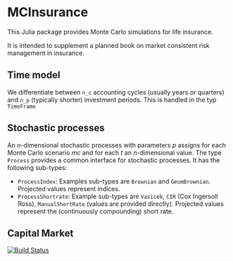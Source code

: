 # MCInsurance

This Julia package provides Monte Carlo simulations for life
insurance. 

It is intended to supplement a planned book on market consistent risk management in insurance.

## Time model

We differentiate between `n_c` accounting cycles (usually years or quarters) and `n_p` (typically shorter) investment periods. This is handled in the typ  `TimeFrame`

## Stochastic processes

An _n_-dimensional stochastic processes with parameters _p_  assigns for each Monte Carlo scenario _mc_
  and for each _t_  an _n_-dimensional value. The type `Process` provides a common interface for stochastic processes. It has the following sub-types:
  - `ProcessIndex`: Examples sub-types are `Brownian` and `GeomBrownian`. Projected values represent indices. 
  - `ProcessShortrate`:  Example sub-types are `Vasicek`, `CIR` (Cox Ingersoll Ross), `ManualShortRate` (values are provided directly). Projected values represent the (continuously compounding) short rate. 
  
## Capital Market



[![Build Status](https://travis-ci.org/mkriele/MCInsurance.jl.png)](https://travis-ci.org/mkriele/MCInsurance.jl)
